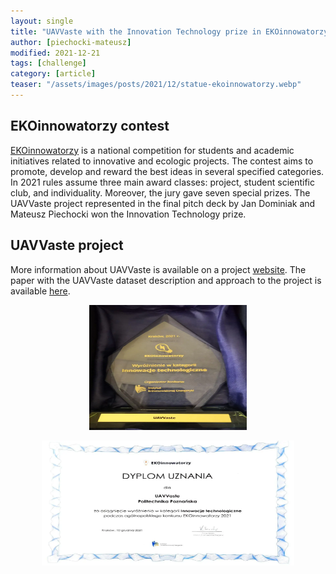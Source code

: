 ```yaml
---
layout: single
title: "UAVVaste with the Innovation Technology prize in EKOinnowatorzy contest!"
author: [piechocki-mateusz]
modified: 2021-12-21
tags: [challenge]
category: [article]
teaser: "/assets/images/posts/2021/12/statue-ekoinnowatorzy.webp"
---
```


## EKOinnowatorzy contest

[EKOinnowatorzy](https://www.instytutze.org/ekoinnowatorzy/) is a national competition for students and academic initiatives related to innovative and ecologic projects. The contest aims to promote, develop and reward the best ideas in several specified categories. In 2021 rules assume three main award classes: project, student scientific club, and individuality. Moreover, the jury gave seven special prizes. The UAVVaste project represented in the final pitch deck by Jan Dominiak and Mateusz Piechocki won the Innovation Technology prize.

## UAVVaste project

More information about UAVVaste is available on a project [website](https://uavvaste.github.io/). The paper with the UAVVaste dataset description and approach to the project is available [here](https://www.mdpi.com/2072-4292/13/5/965).

<p align="center">
    <img src="/assets/images/posts/2021/12/statue-ekoinnowatorzy.webp" height="200px" width="50%*" />
</p>

<p align="center">
    <img src="/assets/images/posts/2021/12/certificate-ekoinnowatorzy.webp" height="200px" width="80%"/>
</p>
